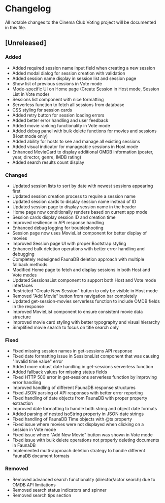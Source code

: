 # Changelog

All notable changes to the Cinema Club Voting project will be documented in this file.

## [Unreleased]

### Added
- Added required session name input field when creating a new session
- Added modal dialog for session creation with validation
- Added session name display in session list and session page
- Show list of previous sessions in Vote mode
- Mode-specific UI on Home page (Create Session in Host mode, Session List in Vote mode)
- Sessions list component with nice formatting
- Serverless function to fetch all sessions from database
- CSS styling for session cards
- Added retry button for session loading errors
- Added better error handling and user feedback
- Added movie ranking functionality in Vote mode
- Added debug panel with bulk delete functions for movies and sessions (Host mode only)
- Added ability for hosts to see and manage all existing sessions
- Added visual indicator for manageable sessions in Host mode
- Enhanced MovieCard to display additional OMDB information (poster, year, director, genre, IMDB rating)
- Added search results count display

### Changed
- Updated session lists to sort by date with newest sessions appearing first
- Updated session creation process to require a session name
- Updated session cards to display session name instead of ID
- Updated session page to display session name in the header
- Home page now conditionally renders based on current app mode
- Session cards display session ID and creation time
- Improved resilience in API response handling
- Enhanced debug logging for troubleshooting
- Session page now uses MovieList component for better display of movies
- Improved Session page UI with proper Bootstrap styling
- Enhanced bulk deletion operations with better error handling and debugging
- Completely redesigned FaunaDB deletion approach with multiple fallback methods
- Modified Home page to fetch and display sessions in both Host and Vote modes
- Updated SessionsList component to support both Host and Vote mode interfaces
- Restricted "Create New Session" button to only be visible in Host mode
- Removed "Add Movie" button from navigation bar completely
- Updated get-session-movies serverless function to include OMDB fields in the response
- Improved MovieList component to ensure consistent movie data structure
- Improved movie card styling with better typography and visual hierarchy
- Simplified movie search to focus on title search only

### Fixed
- Fixed missing session names in get-sessions API response
- Fixed date formatting issue in SessionsList component that was causing "Invalid time value" error
- Added more robust date handling in get-sessions serverless function
- Added fallback values for missing status fields
- Fixed HTTP 500 error in get-sessions serverless function by improving error handling
- Improved handling of different FaunaDB response structures
- Fixed JSON parsing of API responses with better error reporting
- Fixed handling of date objects from FaunaDB with proper property extraction
- Improved date formatting to handle both string and object date formats
- Added parsing of nested isoString property in JSON date strings
- Fixed handling of FaunaDB Time objects with @ts property 
- Fixed issue where movies were not displayed when clicking on a session in Vote mode
- Fixed issue where "Add New Movie" button was shown in Vote mode
- Fixed issue with bulk delete operations not properly deleting documents in FaunaDB
- Implemented multi-approach deletion strategy to handle different FaunaDB document formats

### Removed
- Removed advanced search functionality (director/actor search) due to OMDB API limitations
- Removed search status indicators and spinner
- Removed search tips section 